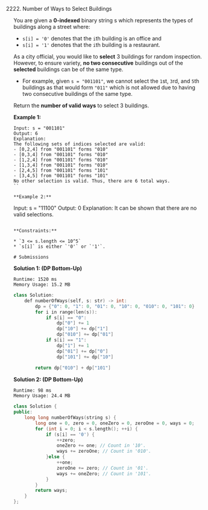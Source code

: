2222. Number of Ways to Select Buildings

You are given a **0-indexed** binary string s which represents the types of buildings along a street where:

* `s[i] = '0'` denotes that the `i`th building is an office and
* `s[i] = '1'` denotes that the `i`th building is a restaurant.

As a city official, you would like to **select** 3 buildings for random inspection. However, to ensure variety, **no two consecutive** buildings out of the **selected** buildings can be of the same type.

* For example, given `s = "001101"`, we cannot select the `1`st, `3`rd, and `5`th buildings as that would form `"011"` which is not allowed due to having two consecutive buildings of the same type.

Return the **number of valid ways** to select 3 buildings.

 

**Example 1:**
```
Input: s = "001101"
Output: 6
Explanation: 
The following sets of indices selected are valid:
- [0,2,4] from "001101" forms "010"
- [0,3,4] from "001101" forms "010"
- [1,2,4] from "001101" forms "010"
- [1,3,4] from "001101" forms "010"
- [2,4,5] from "001101" forms "101"
- [3,4,5] from "001101" forms "101"
No other selection is valid. Thus, there are 6 total ways.
``

**Example 2:**
```
Input: s = "11100"
Output: 0
Explanation: It can be shown that there are no valid selections.
```

**Constraints:**

* `3 <= s.length <= 10^5`
* `s[i]` is either `'0'` or `'1'`.

# Submissions
```
**Solution 1: (DP Bottom-Up)**
```
Runtime: 1520 ms
Memory Usage: 15.2 MB
```
```c++
class Solution:
    def numberOfWays(self, s: str) -> int:
        dp = {"0": 0, "1": 0, "01": 0, "10": 0, "010": 0, "101": 0}
        for i in range(len(s)):
            if s[i] == "0":
                dp["0"] += 1
                dp["10"] += dp["1"]
                dp["010"] += dp["01"]
            if s[i] == "1":
                dp["1"] += 1
                dp["01"] += dp["0"]
                dp["101"] += dp["10"]
                
        return dp["010"] + dp["101"]
```

**Solution 2: (DP Bottom-Up)**
```
Runtime: 98 ms
Memory Usage: 24.4 MB
```
```c++
class Solution {
public:
    long long numberOfWays(string s) {
        long one = 0, zero = 0, oneZero = 0, zeroOne = 0, ways = 0;
        for (int i = 0; i < s.length(); ++i) {
            if (s[i] == '0') {
                ++zero;
                oneZero += one; // Count in '10'.
                ways += zeroOne; // Count in '010'.
            }else {
                ++one;
                zeroOne += zero; // Count in '01'.
                ways += oneZero; // Count in '101'.
            }
        }
        return ways;
    }
};
```
